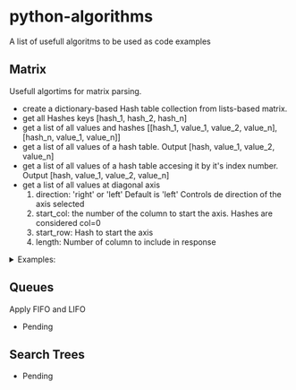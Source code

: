 # python-algorithms
A list of usefull algoritms to be used as code examples

## Matrix
Usefull algortims for matrix parsing.
- create a dictionary-based Hash table collection from lists-based matrix.
- get all Hashes keys [hash_1, hash_2, hash_n]
- get a list of all values and hashes [[hash_1, value_1, value_2, value_n], [hash_n, value_1, value_n]]
- get a list of all values of a hash table. Output [hash, value_1, value_2, value_n]
- get a list of all values of a hash table accesing it by it's index number. Output [hash, value_1, value_2, value_n]
- get a list of all values at diagonal axis
  1. direction: 'right' or 'left' Default is 'left' Controls de direction of the axis selected
  1. start_col: the number of the column to start the axis. Hashes are considered col=0
  1. start_row: Hash to start the axis
  1. length: Number of column to include in response


<details>
  <summary>Examples:</summary>
  
    - challenge 1. Find out of a town population if one person trust nobody and 
    at the same time very other people trust everybody. 
    People are represented as numbers
    - challenge 2. Find out of a town population if one person trust nobody and  
    at the same time very other people trust everybody. 
    People are listed by their names
</details>

## Queues
Apply FIFO and LIFO

- Pending

## Search Trees

- Pending